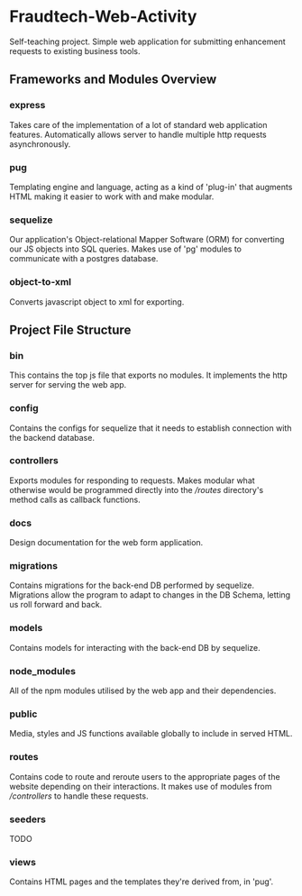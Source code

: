 # Fraudtech-Web-Activity
Self-teaching project. Simple web application for submitting enhancement requests to existing business tools.

## Frameworks and Modules Overview
### express
Takes care of the implementation of a lot of standard web application features. Automatically allows server to handle multiple http requests asynchronously.
### pug
Templating engine and language, acting as a kind of 'plug-in' that augments HTML making it easier to work with and make modular.
### sequelize
Our application's Object-relational Mapper Software (ORM) for converting our JS objects into SQL queries.
Makes use of 'pg' modules to communicate with a postgres database.
### object-to-xml
Converts javascript object to xml for exporting.

## Project File Structure
### bin
This contains the top js file that exports no modules. It implements the http server for serving the web app.
### config
Contains the configs for sequelize that it needs to establish connection with the backend database.
### controllers
Exports modules for responding to requests. Makes modular what otherwise would be programmed directly into the */routes* directory's method calls as callback functions.
### docs
Design documentation for the web form application.
### migrations
Contains migrations for the back-end DB performed by sequelize. Migrations allow the program to adapt to changes in the DB Schema, letting us roll forward and back.
### models
Contains models for interacting with the back-end DB by sequelize.
### node_modules
All of the npm modules utilised by the web app and their dependencies.
### public
Media, styles and JS functions available globally to include in served HTML.
### routes
Contains code to route and reroute users to the appropriate pages of the website depending on their interactions. It makes use of modules from */controllers* to handle these requests.
### seeders
TODO
### views
Contains HTML pages and the templates they're derived from, in 'pug'.
